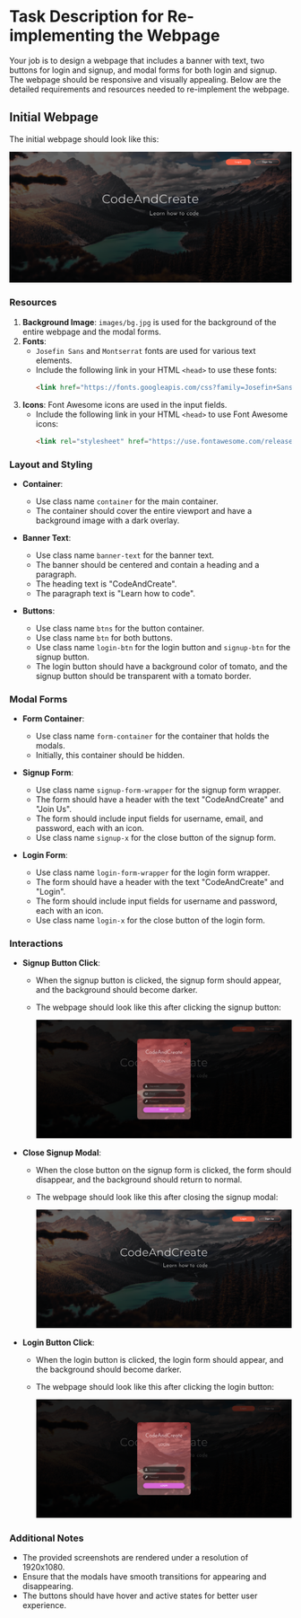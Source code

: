 
# Task Description for Re-implementing the Webpage

Your job is to design a webpage that includes a banner with text, two buttons for login and signup, and modal forms for both login and signup. The webpage should be responsive and visually appealing. Below are the detailed requirements and resources needed to re-implement the webpage.

## Initial Webpage

The initial webpage should look like this:

![initial webpage](./_images/origin.png)

### Resources

1. **Background Image**: `images/bg.jpg` is used for the background of the entire webpage and the modal forms.
2. **Fonts**: 
   - `Josefin Sans` and `Montserrat` fonts are used for various text elements.
   - Include the following link in your HTML `<head>` to use these fonts:
     ```html
     <link href="https://fonts.googleapis.com/css?family=Josefin+Sans:300,400,600|Montserrat:300,400,600" rel="stylesheet">
     ```
3. **Icons**: Font Awesome icons are used in the input fields.
   - Include the following link in your HTML `<head>` to use Font Awesome icons:
     ```html
     <link rel="stylesheet" href="https://use.fontawesome.com/releases/v5.8.1/css/all.css" integrity="sha384-50oBUHEmvpQ+1lW4y57PTFmhCaXp0ML5d60M1M7uH2+nqUivzIebhndOJK28anvf" crossorigin="anonymous">
     ```

### Layout and Styling

- **Container**: 
  - Use class name `container` for the main container.
  - The container should cover the entire viewport and have a background image with a dark overlay.

- **Banner Text**:
  - Use class name `banner-text` for the banner text.
  - The banner should be centered and contain a heading and a paragraph.
  - The heading text is "CodeAndCreate".
  - The paragraph text is "Learn how to code".

- **Buttons**:
  - Use class name `btns` for the button container.
  - Use class name `btn` for both buttons.
  - Use class name `login-btn` for the login button and `signup-btn` for the signup button.
  - The login button should have a background color of tomato, and the signup button should be transparent with a tomato border.

### Modal Forms

- **Form Container**:
  - Use class name `form-container` for the container that holds the modals.
  - Initially, this container should be hidden.

- **Signup Form**:
  - Use class name `signup-form-wrapper` for the signup form wrapper.
  - The form should have a header with the text "CodeAndCreate" and "Join Us".
  - The form should include input fields for username, email, and password, each with an icon.
  - Use class name `signup-x` for the close button of the signup form.

- **Login Form**:
  - Use class name `login-form-wrapper` for the login form wrapper.
  - The form should have a header with the text "CodeAndCreate" and "Login".
  - The form should include input fields for username and password, each with an icon.
  - Use class name `login-x` for the close button of the login form.

### Interactions

- **Signup Button Click**:
  - When the signup button is clicked, the signup form should appear, and the background should become darker.
  - The webpage should look like this after clicking the signup button:

    ![after signup click](./_images/after_signup_click.png)

- **Close Signup Modal**:
  - When the close button on the signup form is clicked, the form should disappear, and the background should return to normal.
  - The webpage should look like this after closing the signup modal:

    ![after signup close](./_images/after_signup_close.png)

- **Login Button Click**:
  - When the login button is clicked, the login form should appear, and the background should become darker.
  - The webpage should look like this after clicking the login button:

    ![after login click](./_images/after_login_click.png)

  
  

### Additional Notes

- The provided screenshots are rendered under a resolution of 1920x1080.
- Ensure that the modals have smooth transitions for appearing and disappearing.
- The buttons should have hover and active states for better user experience.
